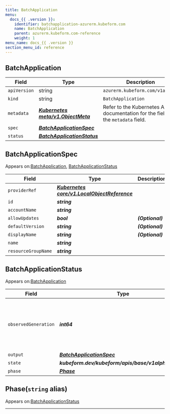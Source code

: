 ```yaml
---
title: BatchApplication
menu:
  docs_{{ .version }}:
    identifier: batchapplication-azurerm.kubeform.com
    name: BatchApplication
    parent: azurerm.kubeform.com-reference
    weight: 1
menu_name: docs_{{ .version }}
section_menu_id: reference
---
```


## BatchApplication
| Field | Type | Description |
| ------ | ----- | ----------- |
| `apiVersion` | string | `azurerm.kubeform.com/v1alpha1` |
|    `kind` | string | `BatchApplication` |
| `metadata` | ***[Kubernetes meta/v1.ObjectMeta](https://kubernetes.io/docs/reference/generated/kubernetes-api/v1.13/#objectmeta-v1-meta)***|Refer to the Kubernetes API documentation for the fields of the `metadata` field.|
| `spec` | ***[BatchApplicationSpec](#batchapplicationspec)***||
| `status` | ***[BatchApplicationStatus](#batchapplicationstatus)***||
## BatchApplicationSpec

Appears on:[BatchApplication](#batchapplication), [BatchApplicationStatus](#batchapplicationstatus)

| Field | Type | Description |
| ------ | ----- | ----------- |
| `providerRef` | ***[Kubernetes core/v1.LocalObjectReference](https://kubernetes.io/docs/reference/generated/kubernetes-api/v1.13/#localobjectreference-v1-core)***||
| `id` | ***string***||
| `accountName` | ***string***||
| `allowUpdates` | ***bool***| ***(Optional)*** |
| `defaultVersion` | ***string***| ***(Optional)*** |
| `displayName` | ***string***| ***(Optional)*** |
| `name` | ***string***||
| `resourceGroupName` | ***string***||
## BatchApplicationStatus

Appears on:[BatchApplication](#batchapplication)

| Field | Type | Description |
| ------ | ----- | ----------- |
| `observedGeneration` | ***int64***| ***(Optional)*** Resource generation, which is updated on mutation by the API Server.|
| `output` | ***[BatchApplicationSpec](#batchapplicationspec)***| ***(Optional)*** |
| `state` | ***kubeform.dev/kubeform/apis/base/v1alpha1.State***| ***(Optional)*** |
| `phase` | ***[Phase](#phase)***| ***(Optional)*** |
## Phase(`string` alias)

Appears on:[BatchApplicationStatus](#batchapplicationstatus)

---
